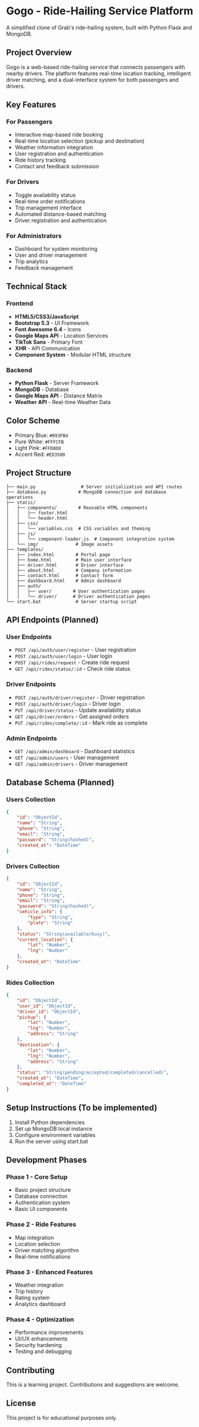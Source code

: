 # Gogo - Ride-Hailing Service Platform

A simplified clone of Grab's ride-hailing system, built with Python Flask and MongoDB.

## Project Overview

Gogo is a web-based ride-hailing service that connects passengers with nearby drivers. The platform features real-time location tracking, intelligent driver matching, and a dual-interface system for both passengers and drivers.

## Key Features

### For Passengers
- Interactive map-based ride booking
- Real-time location selection (pickup and destination)
- Weather information integration
- User registration and authentication
- Ride history tracking
- Contact and feedback submission

### For Drivers
- Toggle availability status
- Real-time order notifications
- Trip management interface
- Automated distance-based matching
- Driver registration and authentication

### For Administrators
- Dashboard for system monitoring
- User and driver management
- Trip analytics
- Feedback management

## Technical Stack

### Frontend
- **HTML5/CSS3/JavaScript**
- **Bootstrap 5.3** - UI Framework
- **Font Awesome 6.4** - Icons
- **Google Maps API** - Location Services
- **TikTok Sans** - Primary Font
- **XHR** - API Communication
- **Component System** - Modular HTML structure

### Backend
- **Python Flask** - Server Framework
- **MongoDB** - Database
- **Google Maps API** - Distance Matrix
- **Weather API** - Real-time Weather Data

## Color Scheme
- Primary Blue: `#093FB4`
- Pure White: `#FFFCFB`
- Light Pink: `#FFD8D8`
- Accent Red: `#ED3500`

## Project Structure
```
├── main.py                 # Server initialization and API routes
├── database.py            # MongoDB connection and database operations
├── static/
│   ├── components/        # Reusable HTML components
│   │   ├── footer.html
│   │   └── header.html
│   ├── css/
│   │   └── variables.css  # CSS variables and theming
│   ├── js/
│   │   └── component-loader.js  # Component integration system
│   └── img/              # Image assets
├── templates/
│   ├── index.html        # Portal page
│   ├── home.html         # Main user interface
│   ├── driver.html       # Driver interface
│   ├── about.html        # Company information
│   ├── contact.html      # Contact form
│   ├── dashboard.html    # Admin dashboard
│   ├── auth/
│   │   ├── user/        # User authentication pages
│   │   └── driver/      # Driver authentication pages
└── start.bat             # Server startup script
```

## API Endpoints (Planned)

### User Endpoints
- `POST /api/auth/user/register` - User registration
- `POST /api/auth/user/login` - User login
- `POST /api/rides/request` - Create ride request
- `GET /api/rides/status/:id` - Check ride status

### Driver Endpoints
- `POST /api/auth/driver/register` - Driver registration
- `POST /api/auth/driver/login` - Driver login
- `PUT /api/driver/status` - Update availability status
- `GET /api/driver/orders` - Get assigned orders
- `PUT /api/rides/complete/:id` - Mark ride as complete

### Admin Endpoints
- `GET /api/admin/dashboard` - Dashboard statistics
- `GET /api/admin/users` - User management
- `GET /api/admin/drivers` - Driver management

## Database Schema (Planned)

### Users Collection
```json
{
    "id": "ObjectId",
    "name": "String",
    "phone": "String",
    "email": "String",
    "password": "String(hashed)",
    "created_at": "DateTime"
}
```

### Drivers Collection
```json
{
    "id": "ObjectId",
    "name": "String",
    "phone": "String",
    "email": "String",
    "password": "String(hashed)",
    "vehicle_info": {
        "type": "String",
        "plate": "String"
    },
    "status": "String(available/busy)",
    "current_location": {
        "lat": "Number",
        "lng": "Number"
    },
    "created_at": "DateTime"
}
```

### Rides Collection
```json
{
    "id": "ObjectId",
    "user_id": "ObjectId",
    "driver_id": "ObjectId",
    "pickup": {
        "lat": "Number",
        "lng": "Number",
        "address": "String"
    },
    "destination": {
        "lat": "Number",
        "lng": "Number",
        "address": "String"
    },
    "status": "String(pending/accepted/completed/cancelled)",
    "created_at": "DateTime",
    "completed_at": "DateTime"
}
```

## Setup Instructions (To be implemented)

1. Install Python dependencies
2. Set up MongoDB local instance
3. Configure environment variables
4. Run the server using start.bat

## Development Phases

### Phase 1 - Core Setup
- Basic project structure
- Database connection
- Authentication system
- Basic UI components

### Phase 2 - Ride Features
- Map integration
- Location selection
- Driver matching algorithm
- Real-time notifications

### Phase 3 - Enhanced Features
- Weather integration
- Trip history
- Rating system
- Analytics dashboard

### Phase 4 - Optimization
- Performance improvements
- UI/UX enhancements
- Security hardening
- Testing and debugging

## Contributing

This is a learning project. Contributions and suggestions are welcome.

## License

This project is for educational purposes only.

